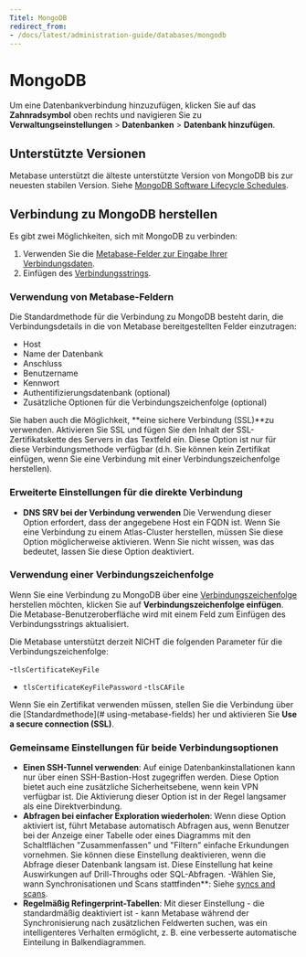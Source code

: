 ```yaml
---
Titel: MongoDB
redirect_from:
- /docs/latest/administration-guide/databases/mongodb
---
```



# MongoDB


Um eine Datenbankverbindung hinzuzufügen, klicken Sie auf das **Zahnradsymbol** oben rechts und navigieren Sie zu **Verwaltungseinstellungen** > **Datenbanken** > **Datenbank hinzufügen**.


## Unterstützte Versionen


Metabase unterstützt die älteste unterstützte Version von MongoDB bis zur neuesten stabilen Version. Siehe [MongoDB Software Lifecycle Schedules](https://www.mongodb.com/legal/support-policy/lifecycles).


## Verbindung zu MongoDB herstellen


Es gibt zwei Möglichkeiten, sich mit MongoDB zu verbinden:


1. Verwenden Sie die [Metabase-Felder zur Eingabe Ihrer Verbindungsdaten](#using-metabase-fields).
2. Einfügen des [Verbindungsstrings](#using-a-connection-string).


### Verwendung von Metabase-Feldern


Die Standardmethode für die Verbindung zu MongoDB besteht darin, die Verbindungsdetails in die von Metabase bereitgestellten Felder einzutragen:


- Host
- Name der Datenbank
- Anschluss
- Benutzername
- Kennwort
- Authentifizierungsdatenbank (optional)
- Zusätzliche Optionen für die Verbindungszeichenfolge (optional)


Sie haben auch die Möglichkeit, **eine sichere Verbindung (SSL)**zu verwenden. Aktivieren Sie SSL und fügen Sie den Inhalt der SSL-Zertifikatskette des Servers in das Textfeld ein. Diese Option ist nur für diese Verbindungsmethode verfügbar (d.h. Sie können kein Zertifikat einfügen, wenn Sie eine Verbindung mit einer Verbindungszeichenfolge herstellen).


### Erweiterte Einstellungen für die direkte Verbindung


- **DNS SRV bei der Verbindung verwenden** Die Verwendung dieser Option erfordert, dass der angegebene Host ein FQDN ist. Wenn Sie eine Verbindung zu einem Atlas-Cluster herstellen, müssen Sie diese Option möglicherweise aktivieren. Wenn Sie nicht wissen, was das bedeutet, lassen Sie diese Option deaktiviert.


### Verwendung einer Verbindungszeichenfolge


Wenn Sie eine Verbindung zu MongoDB über eine [Verbindungszeichenfolge](https://docs.mongodb.com/manual/reference/connection-string/) herstellen möchten, klicken Sie auf **Verbindungszeichenfolge einfügen**. Die Metabase-Benutzeroberfläche wird mit einem Feld zum Einfügen des Verbindungsstrings aktualisiert.


Die Metabase unterstützt derzeit NICHT die folgenden Parameter für die Verbindungszeichenfolge:


-`tlsCertificateKeyFile`
- `tlsCertificateKeyFilePassword`
-`tlsCAFile`


Wenn Sie ein Zertifikat verwenden müssen, stellen Sie die Verbindung über die [Standardmethode](# using-metabase-fields) her und aktivieren Sie **Use a secure connection (SSL)**.


### Gemeinsame Einstellungen für beide Verbindungsoptionen


- **Einen SSH-Tunnel verwenden**: Auf einige Datenbankinstallationen kann nur über einen SSH-Bastion-Host zugegriffen werden. Diese Option bietet auch eine zusätzliche Sicherheitsebene, wenn kein VPN verfügbar ist. Die Aktivierung dieser Option ist in der Regel langsamer als eine Direktverbindung.
- **Abfragen bei einfacher Exploration wiederholen**: Wenn diese Option aktiviert ist, führt Metabase automatisch Abfragen aus, wenn Benutzer bei der Anzeige einer Tabelle oder eines Diagramms mit den Schaltflächen "Zusammenfassen" und "Filtern" einfache Erkundungen vornehmen. Sie können diese Einstellung deaktivieren, wenn die Abfrage dieser Datenbank langsam ist. Diese Einstellung hat keine Auswirkungen auf Drill-Throughs oder SQL-Abfragen.
-Wählen Sie, wann Synchronisationen und Scans stattfinden**: Siehe [syncs and scans](../sync-scan.md#choose-when-syncs-and-scans-happen).
- **Regelmäßig Refingerprint-Tabellen**: Mit dieser Einstellung - die standardmäßig deaktiviert ist - kann Metabase während der Synchronisierung nach zusätzlichen Feldwerten suchen, was ein intelligenteres Verhalten ermöglicht, z. B. eine verbesserte automatische Einteilung in Balkendiagrammen.
